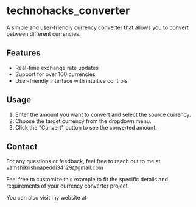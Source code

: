 # technohacks_converter


A simple and user-friendly currency converter that allows you to convert between different currencies.

## Features

- Real-time exchange rate updates
- Support for over 100 currencies
- User-friendly interface with intuitive controls

## Usage

1. Enter the amount you want to convert and select the source currency.
2. Choose the target currency from the dropdown menu.
3. Click the "Convert" button to see the converted amount.


## Contact

For any questions or feedback, feel free to reach out to me at vamshikrishnapeddi34129@gmail.com

Feel free to customize this example to fit the specific details and requirements of your currency converter project.

You can also visit my website at 

